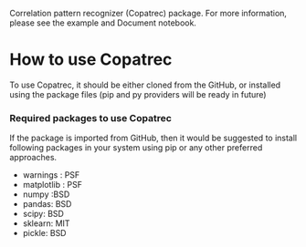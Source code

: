 Correlation pattern recognizer (Copatrec) package.
For more information, please see the example and Document notebook.

# How to use Copatrec

To use Copatrec, it should be either cloned from the GitHub, or
installed using the package files (pip and py providers will
be ready in future)

### Required packages to use Copatrec
If the package is imported from GitHub, then it would be suggested
to install following packages in your system using pip or any other 
preferred approaches. 
- warnings : PSF 
- matplotlib : PSF 
- numpy :BSD 
- pandas: BSD 
- scipy: BSD 
- sklearn: MIT
- pickle: BSD